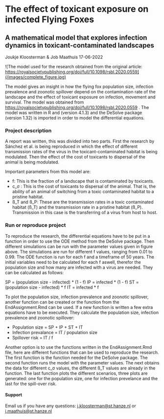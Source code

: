 # The effect of toxicant exposure on infected Flying Foxes
## A mathematical model that explores infection dynamics in toxicant-contaminated landscapes
Joukje Kloosterman & Job Maathuis
17-06-2022

![The model used for the research obtained from the original article: https://royalsocietypublishing.org/doi/full/10.1098/rsbl.2020.0559](/images/complete_figure.jpg)

The model gives an insight in how the flying fox population size, infection prevalence and zoonotic spillover depend on the contamination rate of the landscape and the effect of toxicant exposure on infection, movement and survival. The model was obtained from https://royalsocietypublishing.org/doi/full/10.1098/rsbl.2020.0559 . The model was written in R and (version 4.1.3) and the DeSolve package (version 1.32) is imported in order to model the differential equations.

### Project description
A report was written, this was divided into two parts. First the research by Sánchez et al. is being reproduced in which the effect of different transmission rates of the virus in the toxicant-contaminated habitat is being modulated. Then the effect of the cost of toxicants to dispersal of the animal is being modulated.

Important parameters from this model are:
- f: This is the fraction of a landscape that is contaminated by toxicants.
- c_σ : This is the cost of toxicants to dispersal of the animal. That is, the ability of an animal of switching from a toxic contaminated habitat to a pristine habitat.
- ß_T and ß_P: These are the transmission rates in a toxic contaminated habitat (ß_T) and the transmission rate in a pristine habitat (ß_P). Transmission in this case is the transferring of a virus from host to host. 

### Run or reproduce project
To reproduce the research, the differential equations have to be put in a function in order to use the ODE method from the DeSolve package. Then different simulations can be run with the parameter values given in figure above. The simulations are run for different f values, ranging from 0.01 to 0.99. The ODE function is run for each f and a timeframe of 50 years. The initial variables need to be calculated for each f aswell, therefor the population size and how many are infected with a virus are needed. They can be calculated as follows:

SP = (population size - infected) * (1 - f)
IP = infected * (1 - f)
ST = (population size - infected) * f
IT = infected * f

To plot the population size, infection prevalence and zoonotic spillover, another function can be created or the function from the EndAssignment.Rmd can be used. If a new function is written a few extra equations have to be executed. They calculate the population size, infection prevalence and zoonotic spillover:

- Population size = SP + IP + ST + IT
- Infection prevalance = IT / population size
- Spillover risk = IT / f

Another option is to use the functions written in the EndAssignment.Rmd file, here are different functions that can be used to reproduce the research. The first function is the function needed for the DeSolve package. The second function runs the model with the parameter values. The next obtains the data for different c_σ values, the different ß_T values are already in the function. The last function plots the different scenarios, three plots are generated: one for the population size, one for infection prevelance and the last for the spill-over risk.  


#### Support
Email us if you have any questions:
j.kloosterman@st.hanze.nl or j.maathuis@st.hanze.nl
